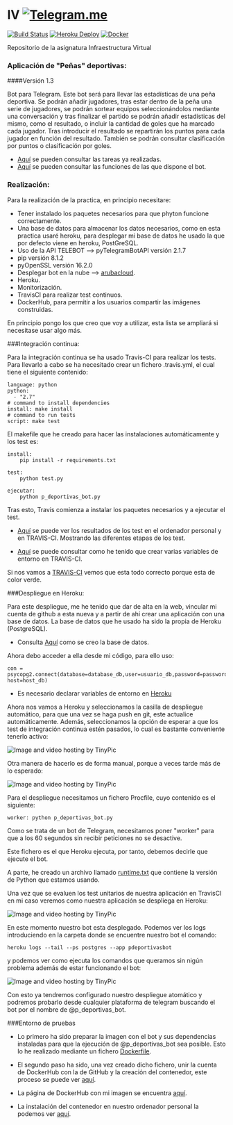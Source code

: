 # IV    [![Telegram.me](http://lelb.net/wp-content/uploads/2016/01/telegram-icon-e1453881760594.png)](https://telegram.me/p_deportivas_bot)
[![Build Status](https://travis-ci.org/rubenjo7/IV.svg?branch=master)](https://travis-ci.org/rubenjo7/IV) [![Heroku Deploy](https://www.herokucdn.com/deploy/button.svg)](https://pdeportivasbot.herokuapp.com/) [![Docker](https://camo.githubusercontent.com/8a4737bc02fcfeb36a2d7cfb9d3e886e9baf37ad/687474703a2f2f693632382e70686f746f6275636b65742e636f6d2f616c62756d732f7575362f726f6d696c67696c646f2f646f636b657269636f6e5f7a7073776a3369667772772e706e67)](https://hub.docker.com/r/rubenjo7/iv/)

Repositorio de la asignatura Infraestructura Virtual

<h3>Aplicación de "Peñas" deportivas:</h3>
####Versión 1.3

Bot para Telegram. Este bot será para llevar las estadísticas de una peña deportiva. Se podrán añadir jugadores, tras estar dentro de la peña una serie de jugadores, se podrán sortear equipos seleccionándolos mediante una conversación y tras finalizar el partido se podrán añadir estadísticas del mismo, como el resultado, o incluir la cantidad de goles que ha marcado cada jugador. Tras introducir el resultado se repartirán los puntos para cada jugador en función del resultado. También se podrán consultar clasificación por puntos o clasificación por goles.
- [Aquí](https://github.com/rubenjo7/IV/blob/master/Documentacion/TAREAS.md#tareas-del-bot) se pueden consultar las tareas ya realizadas.
- [Aquí](https://github.com/rubenjo7/IV/blob/master/Documentacion/FUNCIONAMIENTO.md#funcionamiento-de-peñas-deportivas-) se pueden consultar las funciones de las que dispone el bot.

<h3>Realización:</h3>

Para la realización de la practica, en principio necesitare:

* Tener instalado los paquetes necesarios para que phyton funcione correctamente.
* Una base de datos para almacenar los datos necesarios, como en esta practica usaré heroku, para desplegar mi base de datos he usado la que por defecto viene en heroku, PostGreSQL.
* Uso de la API TELEBOT --> pyTelegramBotAPI versión 2.1.7
* pip versión 8.1.2
* pyOpenSSL versión 16.2.0
* Desplegar bot en la nube -->  [arubacloud](https://www.arubacloud.es/vps/tipos-virtual-private-server.aspx).
* Heroku.
* Monitorización.
* TravisCI para realizar test continuos.
* DockerHub, para permitir a los usuarios compartir las imágenes construidas.

En principio pongo los que creo que voy a utilizar, esta lista se ampliará si necesitase usar algo más.


###Integración continua:

Para la integración continua se ha usado Travis-CI para realizar los tests. Para llevarlo a cabo se ha necesitado crear un fichero .travis.yml, el cual tiene el siguiente contenido:

    language: python
    python:
      - "2.7"
    # command to install dependencies
    install: make install
    # command to run tests
    script: make test

El makefile que he creado para hacer las instalaciones automáticamente y los test es:

    install:
    	pip install -r requirements.txt

    test:
    	python test.py

    ejecutar:
    	python p_deportivas_bot.py

Tras esto, Travis comienza a instalar los paquetes necesarios y a ejecutar el test.

* [Aquí](https://github.com/rubenjo7/IV/blob/master/Documentacion/TRAVIS.md#tercera-versión-de-test-para-travis) se puede ver los resultados de los test en el ordenador personal y en TRAVIS-CI. Mostrando las diferentes etapas de los test.

* [Aquí](https://github.com/rubenjo7/IV/blob/master/Documentacion/TRAVIS.md#varibles-de-entorno-en-travis) se puede consultar como he tenido que crear varias variables de entorno en TRAVIS-CI.

Si nos vamos a [TRAVIS-CI](https://travis-ci.org/rubenjo7/IV) vemos que esta todo correcto porque esta de color verde.

###Despliegue en Heroku:

Para este despliegue, me he tenido que dar de alta en la web, vincular mi cuenta de github a esta nueva y a partir de ahí crear una aplicación con una base de datos. La base de datos que he usado ha sido la propia de Heroku (PostgreSQL).

* Consulta [Aquí](https://github.com/rubenjo7/IV/blob/master/Documentacion/HEROKU.md#creación-base-de-datos) como se creo la base de datos.


Ahora debo acceder a ella desde mi código, para ello uso:

    con = psycopg2.connect(database=database_db,user=usuario_db,password=password_db, host=host_db)

* Es necesario declarar variables de entorno en [Heroku](https://github.com/rubenjo7/IV/blob/master/Documentacion/HEROKU.md#variables-de-entorno-en-heroku)

Ahora nos vamos a Heroku y seleccionamos la casilla de despliegue automático, para que una vez se haga push en git, este actualice automáticamente. Además, seleccionamos la opción de esperar a que los test de integración continua estén pasados, lo cual es bastante conveniente tenerlo activo:

<img src="http://i68.tinypic.com/20qgpyf.png" border="0" alt="Image and video hosting by TinyPic"></a>

Otra manera de hacerlo es de forma manual, porque a veces tarde más de lo esperado:

<img src="http://i63.tinypic.com/1zzo006.png" border="0" alt="Image and video hosting by TinyPic"></a>

Para el despliegue necesitamos un fichero Procfile, cuyo contenido es el siguiente:

    worker: python p_deportivas_bot.py

Como se trata de un bot de Telegram, necesitamos poner "worker" para que a los 60 segundos sin recibir peticiones no se desactive.

Este fichero es el que Heroku ejecuta, por tanto, debemos decirle que ejecute el bot.

A parte, he creado un archivo llamado [runtime.txt](https://github.com/rubenjo7/IV/blob/master/runtime.txt) que contiene la versión de Python que estamos usando.

Una vez que se evaluen los test unitarios de nuestra aplicación en TravisCI en mi caso veremos como nuestra aplicación se despliega en Heroku:

<img src="http://i66.tinypic.com/21l0nrp.png" border="0" alt="Image and video hosting by TinyPic"></a>

En este momento nuestro bot esta desplegado. Podemos ver los logs introduciendo en la carpeta donde se encuentre nuestro bot el comando:

    heroku logs --tail --ps postgres --app pdeportivasbot

y podemos ver como ejecuta los comandos que queramos sin nigún problema además de estar funcionando el bot:

<img src="http://i63.tinypic.com/263ftxk.png" border="0" alt="Image and video hosting by TinyPic"></a>


Con esto ya tendremos configurado nuestro despliegue atomático y podremos probarlo desde cualquier plataforma de telegram buscando el bot por el nombre de @p_deportivas_bot.

###Entorno de pruebas

- Lo primero ha sido preparar la imagen con el bot y sus dependencias instaladas para que la ejecución de @p_deportivas_bot sea posible. Esto lo he realizado mediante un fichero [Dockerfile](https://github.com/rubenjo7/IV/blob/master/Dockerfile).

- El segundo paso ha sido, una vez creado dicho fichero, unir la cuenta de DockerHub con la de GitHub y la creación del contenedor, este proceso se puede ver [aquí](https://github.com/rubenjo7/IV/tree/Documentacion#entorno-de-pruebas).

- La página de DockerHub con mi imagen se encuentra [aquí](https://hub.docker.com/r/rubenjo7/iv/).

- La instalación del contenedor en nuestro ordenador personal la podemos ver [aquí](https://github.com/rubenjo7/IV/blob/master/Documentacion/DOCKER.md#instalación-del-contenerdor).

